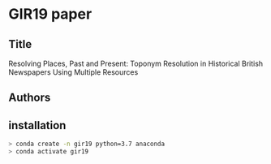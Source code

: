 # GIR19 paper

## Title

Resolving Places, Past and Present: Toponym Resolution in Historical British Newspapers Using Multiple Resources

## Authors


## installation

```bash
> conda create -n gir19 python=3.7 anaconda
> conda activate gir19
```
